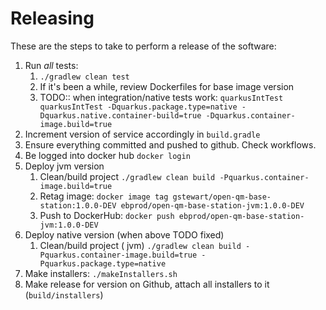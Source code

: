 # Releasing

These are the steps to take to perform a release of the software:

1. Run _all_ tests:
    1. `./gradlew clean test `
    2. If it's been a while, review Dockerfiles for base image version
    3. TODO:: when integration/native tests
       work: `quarkusIntTest quarkusIntTest -Dquarkus.package.type=native -Dquarkus.native.container-build=true -Dquarkus.container-image.build=true`
2. Increment version of service accordingly in `build.gradle`
3. Ensure everything committed and pushed to github. Check workflows.
4. Be logged into docker hub `docker login`
5. Deploy jvm version
    1. Clean/build project `./gradlew clean build -Pquarkus.container-image.build=true`
    2. Retag image: `docker image tag gstewart/open-qm-base-station:1.0.0-DEV ebprod/open-qm-base-station-jvm:1.0.0-DEV`
    3. Push to DockerHub: `docker push ebprod/open-qm-base-station-jvm:1.0.0-DEV`
6. Deploy native version (when above TODO fixed)
    1. Clean/build project (
       jvm) `./gradlew clean build -Pquarkus.container-image.build=true -Pquarkus.package.type=native`
7. Make installers: `./makeInstallers.sh`
8. Make release for version on Github, attach all installers to it (`build/installers`)